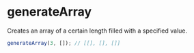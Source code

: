 # generateArray

Creates an array of a certain length filled with a specified value.

```typescript
generateArray(3, []); // [[], [], []]
```
